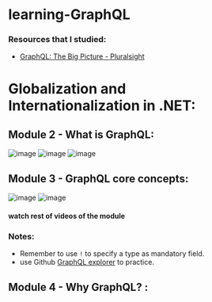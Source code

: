 # learning-GraphQL
### Resources that I studied:<br>
- [GraphQL: The Big Picture - Pluralsight](https://www.pluralsight.com/courses/graphql-big-picture)

# Globalization and Internationalization in .NET:
## Module 2 - What is GraphQL:
![image](https://github.com/user-attachments/assets/67b0abbb-41f5-4e84-89f3-f0c70fdb748b)
![image](https://github.com/user-attachments/assets/c51a8de0-6247-4fac-889d-56bafcdd3564)
![image](https://github.com/user-attachments/assets/5a3c9eb1-d079-4247-ab61-5cd439ffc87c)

## Module 3 - GraphQL core concepts:
![image](https://github.com/user-attachments/assets/4bf4de18-6b76-4d1a-b708-8f95e4a8ad6f)
![image](https://github.com/user-attachments/assets/caa9990b-c9c7-44d5-85c0-ca2e0b25ba7f)


#### watch rest of videos of the module

### Notes:
- Remember to use `!` to specify a type as mandatory field.
- use Github [GraphQL explorer](https://developer.github.com/v4/explorer) to practice.


## Module 4 - Why GraphQL? :
